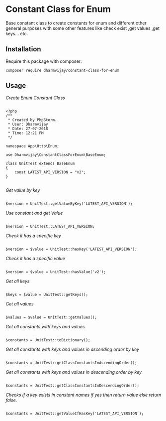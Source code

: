 # Constant Class for Enum

Base constant class to create constants for enum 
and different other general purposes with some other features like check exist ,get values ,get keys... etc.

## Installation

Require this package with composer:

```
composer require dharmvijay/constant-class-for-enum
```


## Usage

*Create Enum Constant Class*

```

<?php
/**
 * Created by PhpStorm.
 * User: Dharmvijay
 * Date: 27-07-2018
 * Time: 12:21 PM
 */

namespace App\Http\Enum;

use Dharmvijay\ConstantClassForEnum\BaseEnum;

class UnitTest extends BaseEnum
{
    const LATEST_API_VERSION = "v2";
}


```

*Get value by key*

```

$version = UnitTest::getValueByKey('LATEST_API_VERSION');

```

*Use constant and get Value*

```

$version = UnitTest::LATEST_API_VERSION;

```


*Check it has a specific key*

```

$version = $value = UnitTest::hasKey('LATEST_API_VERSION');

```

*Check it has a specific value*

```

$version = $value = UnitTest::hasValue('v2');

```

*Get all keys*

```

$keys = $value = UnitTest::getKeys();

```

*Get all values*

```

$values = $value = UnitTest::getValues();

```

*Get all constants with keys and values*

```

$constants = UnitTest::toDictionary();

```

*Get all constants with keys and values in ascending order by key*

```

$constants = UnitTest::getClassConstantsInAscendingOrder();

```

*Get all constants with keys and values in descending order by key*

```

$constants = UnitTest::getClassConstantsInDescendingOrder();

```

*Checks if a key exists in constant names if yes then return value else return false.*

```

$constants = UnitTest::getValueIfHasKey('LATEST_API_VERSION');

```